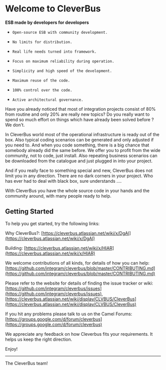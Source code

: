 # Welcome to CleverBus

**ESB made by developers for developers**

-     Open-source ESB with community development.
-     No limits for distribution.
-     Real life needs turned into framework.
-     Focus on maximum reliability during operation.
-     Simplicity and high speed of the development.
-     Maximum reuse of the code.
-     100% control over the code.
-     Active architectural governance.


Have you already noticed that most of integration projects consist of 80% from routine and only 20% are really new topics? Do you really want to spend so much effort on things which have already been solved before ? We don't.

In CleverBus world most of the operational infrastructure is ready out of the box. Also typical coding scenarios can be generated and only adjusted if you need to. And when you code something, there is a big chance that somebody already did the same before.  We offer you to profit from the wide community, not to code, just install.
Also repeating business scenarios can be downloaded from the catalogue and just plugged in into  your project.

And if you really face to something special and new, CleverBus does not limit you in any direction. There are no dark corners in your project. Who has ever had to deal with black box, sure understands ....

With CleverBus you have the whole source code in your hands and the community around, with many people ready to help.


## Getting Started
To help you get started, try the following links:

Why CleverBus?: [https://cleverbus.atlassian.net/wiki/x/DgAI](https://cleverbus.atlassian.net/wiki/x/DgAI)

Building: [https://cleverbus.atlassian.net/wiki/x/HIAR](https://cleverbus.atlassian.net/wiki/x/HIAR)

We welcome contributions of all kinds, for details of how you can help: [https://github.com/integram/cleverbus/blob/master/CONTRIBUTING.md](https://github.com/integram/cleverbus/blob/master/CONTRIBUTING.md)
  
Please refer to the website for details of finding the issue tracker or wiki: 
[https://github.com/integram/cleverbus/issues](https://github.com/integram/cleverbus/issues), [https://cleverbus.atlassian.net/wiki/display/CLVBUS/CleverBus](https://cleverbus.atlassian.net/wiki/display/CLVBUS/CleverBus)

If you hit any problems please talk to us on the Camel Forums: [https://groups.google.com/d/forum/cleverbus](https://groups.google.com/d/forum/cleverbus)


We appreciate any feedback on how Cleverbus fits your requirements. It helps us keep the right direction.

Enjoy!

--------------------
The CleverBus team!
